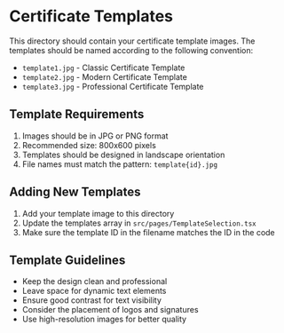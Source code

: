 # Certificate Templates

This directory should contain your certificate template images. The templates should be named according to the following convention:

- `template1.jpg` - Classic Certificate Template
- `template2.jpg` - Modern Certificate Template
- `template3.jpg` - Professional Certificate Template

## Template Requirements

1. Images should be in JPG or PNG format
2. Recommended size: 800x600 pixels
3. Templates should be designed in landscape orientation
4. File names must match the pattern: `template{id}.jpg`

## Adding New Templates

1. Add your template image to this directory
2. Update the templates array in `src/pages/TemplateSelection.tsx`
3. Make sure the template ID in the filename matches the ID in the code

## Template Guidelines

- Keep the design clean and professional
- Leave space for dynamic text elements
- Ensure good contrast for text visibility
- Consider the placement of logos and signatures
- Use high-resolution images for better quality 